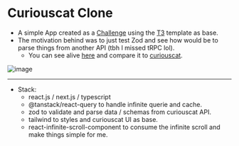 # Curiouscat Clone

- A simple App created as a [Challenge](https://twitter.com/zanfranceschi/status/1630207364405264385) using the [T3](https://create.t3.gg/) template as base.
- The motivation behind was to just test Zod and see how would be to parse things from another API (tbh I missed tRPC lol).
  - You can see alive [here](https://curiouscat-clone.vercel.app/) and compare it to [curiouscat](https://curiouscat.live/brenoliradev).

![image](https://user-images.githubusercontent.com/86065449/222268663-3a1939ff-ba1f-47df-8716-161a76f6c23b.png)

---

- Stack:
  - react.js / next.js / typescript
  - @tanstack/react-query to handle infinite querie and cache.
  - zod to validate and parse data / schemas from curiouscat API.
  - tailwind to styles and curiouscat UI as base.
  - react-infinite-scroll-component to consume the infinite scroll and make things simple for me.
